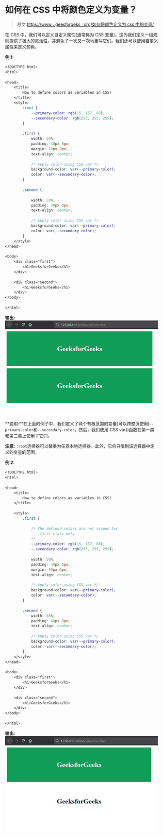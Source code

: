 # 如何在 CSS 中将颜色定义为变量？

> 原文:[https://www . geesforgeks . org/如何将颜色定义为 css 中的变量/](https://www.geeksforgeeks.org/how-to-define-colors-as-variables-in-css/)

在 CSS 中，我们可以定义自定义属性(通常称为 CSS 变量)，这为我们定义一组规则提供了极大的灵活性，并避免了一次又一次地重写它们。我们还可以使用自定义属性来定义颜色。

**例 1:**

```css
<!DOCTYPE html>
<html>

<head>
    <title>
        How to define colors as variables in CSS?
    </title>
    <style>
        :root {
            --primary-color: rgb(15, 157, 88);
            --secondary-color: rgb(255, 255, 255);
        }

        .first {
            width: 50%;
            padding: 40px 0px;
            margin: 10px 0px;
            text-align: center;

            /* Apply color using CSS var */
            background-color: var(--primary-color);
            color: var(--secondary-color);
        }

        .second {

            width: 50%;
            padding: 40px 0px;
            text-align: center;

            /* Apply color using CSS var */
            background-color: var(--primary-color);
            color: var(--secondary-color);
        }
    </style>
</head>

<body>
    <div class="first">
        <h1>GeeksforGeeks</h1>
    </div>

    <div class="second">
        <h1>GeeksforGeeks</h1>
    </div>
</body>

</html>
```

**输出:**
![example_first](img/e5b042eee4242eb923fa0f53c9b167e3.png)

**说明:**在上面的例子中，我们定义了两个有根范围的变量(可以跨整页使用)`--primary-color`和`--secondary-color`。然后，我们使用 CSS var()函数在第一类和第二类上使用了它们。

**注意:** `:root`选择器可以替换为任意本地选择器。此外，它将只限制该选择器中定义的变量的范围。

**例 2:**

```css
<!DOCTYPE html>
<html>

<head>
    <title>
        How to define colors as variables in CSS?
    </title>

    <style>
        .first {

            /* The defined colors are not scoped for
               .first class only
            */
            --primary-color: rgb(15, 157, 88);
            --secondary-color: rgb(255, 255, 255);

            width: 50%;
            padding: 40px 0px;
            margin: 10px 0px;
            text-align: center;

            /* Apply color using CSS var */
            background-color: var(--primary-color);
            color: var(--secondary-color);
        }

        .second {
            width: 50%;
            padding: 40px 0px;
            text-align: center;

            /* Apply color using CSS var */
            background-color: var(--primary-color);
            color: var(--secondary-color);
        }
    </style>
</head>

<body>
    <div class="first">
        <h1>GeeksforGeeks</h1>
    </div>

    <div class="second">
        <h1>GeeksforGeeks</h1>
    </div>
</body>

</html>
```

**输出:**
![example_last](img/b63efac92ccb2d6461b0f3293c8fc8e1.png)